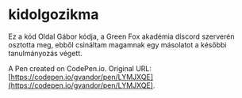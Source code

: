 # kidolgozikma
Ez a kód Oldal Gábor kódja, a Green Fox akadémia discord szerverén osztotta meg, ebből csináltam magamnak egy másolatot a későbbi tanulmányozás végett.

A Pen created on CodePen.io. Original URL: [https://codepen.io/gvandor/pen/LYMJXQE](https://codepen.io/gvandor/pen/LYMJXQE).


